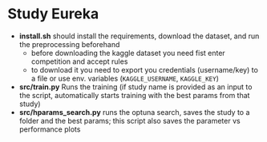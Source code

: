 # Study Eureka

- **install.sh** should install the requirements, download the dataset, and run the preprocessing beforehand
  - before downloading the kaggle dataset you need fist enter competition and accept rules
  - to download it you need to export you credentials (username/key) to a file or use env. variables (`KAGGLE_USERNAME`, `KAGGLE_KEY`)
- **src/train.py**  Runs the training (if study name is provided as an input to the script, automatically starts training with the best params from that study)
- **src/hparams_search.py** runs the optuna search, saves the study to a folder and the best params; this script also saves the parameter vs performance plots
